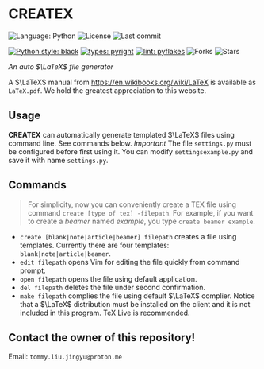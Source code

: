 # CREATEX


![Language: Python](https://img.shields.io/github/languages/top/bbwanjia/createx)
![License](https://img.shields.io/github/license/bbwanjia/createx)
![Last commit](https://img.shields.io/github/last-commit/bbwanjia/createx)

[<img src="https://img.shields.io/badge/python%20style-black-000000.svg" alt="Python style: black">](https://github.com/psf/black)
[<img src="https://img.shields.io/badge/types-pyright-00cca7.svg" alt="types: pyright">](https://github.com/PyCQA/pyflakes)
[<img src="https://img.shields.io/badge/lint-pyflakes-ff69b4.svg" alt="lint: pyflakes">](https://github.com/PyCQA/pyflakes)
![Forks](https://img.shields.io/github/forks/bbwanjia/createx)
![Stars](https://img.shields.io/github/stars/bbwanjia/createx)

*An auto $\LaTeX$ file generator*

A $\LaTeX$ manual from https://en.wikibooks.org/wiki/LaTeX is available
as `LaTeX.pdf`. We hold the greatest appreciation to this website.

## Usage

**CREATEX** can automatically generate templated $\LaTeX$ files using command line. See commands below.
*Important* The file `settings.py` must be configured before first using it.
You can modify `settingsexample.py` and save it with name `settings.py`.

## Commands

> For simplicity, now you can conveniently create a TEX file using 
> command `create [type of tex] -filepath`. For example, if you want to 
> create a *beamer* named *example*, you type `create beamer example`.

- `create [blank|note|article|beamer] filepath` creates a file using templates. Currently there are  four templates: `blank|note|article|beamer`.
- `edit filepath` opens Vim for editing the file quickly from command prompt.
- `open filepath` opens the file using default application.
- `del filepath` deletes the file under second confirmation.
- `make filepath` complies the file using default $\LaTeX$ complier. Notice that a $\LaTeX$ distribution must be installed on the client and it is not included in this program. TeX Live is recommended.

## Contact the owner of this repository!

Email: `tommy.liu.jingyu@proton.me`

